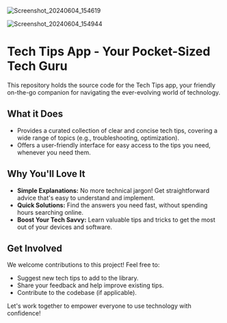 
![Screenshot_20240604_154619](https://github.com/and-anurag/Tech-Tips-App/assets/142401144/dba30915-920f-4edc-8737-e8082c094947)

![Screenshot_20240604_154944](https://github.com/and-anurag/Tech-Tips-App/assets/142401144/b5556f15-ab07-4a92-921d-2db5ac92812c)

<!DOCTYPE html>
<html lang="en">
<head>
  <meta charset="UTF-8">
  <meta name="viewport" content="width=device-width, initial-scale=1.0">


<body>
  <h1>Tech Tips App - Your Pocket-Sized Tech Guru</h1>
  <p>This repository holds the source code for the Tech Tips app, your friendly on-the-go companion for navigating the ever-evolving world of technology.</p>

  <h2>What it Does</h2>
  <ul>
    <li>Provides a curated collection of clear and concise tech tips, covering a wide range of topics (e.g., troubleshooting, optimization).</li>
    <li>Offers a user-friendly interface for easy access to the tips you need, whenever you need them.</li>
  </ul>

  <h2>Why You'll Love It</h2>
  <ul>
    <li><strong>Simple Explanations:</strong> No more technical jargon! Get straightforward advice that's easy to understand and implement.</li>
    <li><strong>Quick Solutions:</strong> Find the answers you need fast, without spending hours searching online.</li>
    <li><strong>Boost Your Tech Savvy:</strong> Learn valuable tips and tricks to get the most out of your devices and software.</li>
  </ul>

  <h2>Get Involved</h2>
  <p>We welcome contributions to this project! Feel free to:</p>
  <ul>
    <li>Suggest new tech tips to add to the library.</li>
    <li>Share your feedback and help improve existing tips.</li>
    <li>Contribute to the codebase (if applicable).</li>
  </ul>

  <p>Let's work together to empower everyone to use technology with confidence!</p>
</body>
</html>
